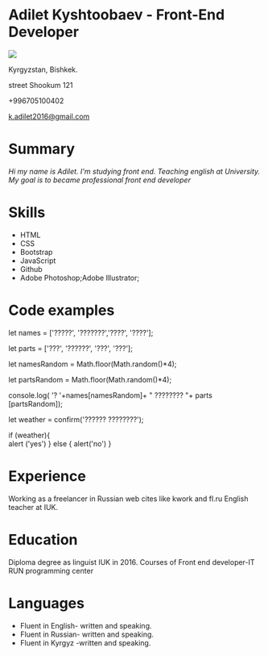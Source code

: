 
# Adilet Kyshtoobaev - Front-End Developer

![](https://github.com/{adiletkyshtoobaev}/{adiletcv}/raw/{master}/{C:\Users\Saule\Desktop}/Adilet.png)

Kyrgyzstan, Bishkek.

street Shookum 121

+996705100402

k.adilet2016@gmail.com

# Summary

*Hi my name is Adilet.
I'm studying front end. Teaching english at University. 
My goal is to became professional front end developer*

# Skills
* HTML
* CSS
* Bootstrap
* JavaScript
* Github
* Adobe Photoshop;Adobe Illustrator;


# Code examples

let names = ['?????', '???????','????', '????'];

let parts = ['???', '??????', '???', '???'];

let namesRandom = Math.floor(Math.random()*4);

let partsRandom = Math.floor(Math.random()*4);

console.log( '? '+names[namesRandom]+ " ???????? "+ parts [partsRandom]);

let weather = confirm('?????? ????????');

if (weather){     
alert ('yes')
 }
else
 {
     alert('no')
 }

# Experience
Working as a freelancer in Russian web cites like kwork and fl.ru
English teacher at IUK.

# Education
Diploma degree as linguist IUK in 2016. Courses of Front end developer-IT RUN programming center

# Languages
* Fluent in English- written and speaking.
* Fluent in Russian- written and speaking.
* Fluent in Kyrgyz -written and speaking.